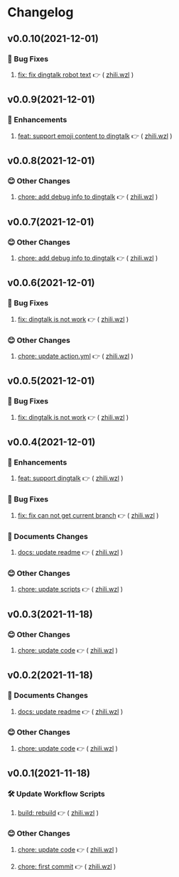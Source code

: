 
  # Changelog
  
## v0.0.10(2021-12-01)


### :bug: Bug Fixes

1. [fix: fix dingtalk robot text](https://github.com/janryWang/github-tag-release/commit/a0666d2) :point_right: ( [zhili.wzl](https://github.com/zhili.wzl) )    
  


## v0.0.9(2021-12-01)


### :tada: Enhancements

1. [feat: support emoji content to dingtalk](https://github.com/janryWang/github-tag-release/commit/bb4bfd4) :point_right: ( [zhili.wzl](https://github.com/zhili.wzl) )    
  


## v0.0.8(2021-12-01)


### :blush: Other Changes

1. [chore: add debug info to dingtalk](https://github.com/janryWang/github-tag-release/commit/c192fb1) :point_right: ( [zhili.wzl](https://github.com/zhili.wzl) )    
  


## v0.0.7(2021-12-01)


### :blush: Other Changes

1. [chore: add debug info to dingtalk](https://github.com/janryWang/github-tag-release/commit/129ac71) :point_right: ( [zhili.wzl](https://github.com/zhili.wzl) )    
  


## v0.0.6(2021-12-01)


### :bug: Bug Fixes

1. [fix: dingtalk is not work](https://github.com/janryWang/github-tag-release/commit/821c629) :point_right: ( [zhili.wzl](https://github.com/zhili.wzl) )    
  

### :blush: Other Changes

1. [chore: update action.yml](https://github.com/janryWang/github-tag-release/commit/cf40d84) :point_right: ( [zhili.wzl](https://github.com/zhili.wzl) )    
  


## v0.0.5(2021-12-01)


### :bug: Bug Fixes

1. [fix: dingtalk is not work](https://github.com/janryWang/github-tag-release/commit/17758f7) :point_right: ( [zhili.wzl](https://github.com/zhili.wzl) )    
  


## v0.0.4(2021-12-01)


### :tada: Enhancements

1. [feat: support dingtalk](https://github.com/janryWang/github-tag-release/commit/59e5b3d) :point_right: ( [zhili.wzl](https://github.com/zhili.wzl) )    
  

### :bug: Bug Fixes

1. [fix: fix can not get current branch](https://github.com/janryWang/github-tag-release/commit/028c67a) :point_right: ( [zhili.wzl](https://github.com/zhili.wzl) )    
  

### :memo: Documents Changes

1. [docs: update readme](https://github.com/janryWang/github-tag-release/commit/d20cbee) :point_right: ( [zhili.wzl](https://github.com/zhili.wzl) )    
  

### :blush: Other Changes

1. [chore: update scripts](https://github.com/janryWang/github-tag-release/commit/534e409) :point_right: ( [zhili.wzl](https://github.com/zhili.wzl) )    
  


## v0.0.3(2021-11-18)


### :blush: Other Changes

1. [chore: update code](https://github.com/janryWang/github-tag-release/commit/181fb11) :point_right: ( [zhili.wzl](https://github.com/zhili.wzl) )    
  


## v0.0.2(2021-11-18)


### :memo: Documents Changes

1. [docs: update readme](https://github.com/janryWang/github-tag-release/commit/6f4f763) :point_right: ( [zhili.wzl](https://github.com/zhili.wzl) )    
  

### :blush: Other Changes

1. [chore: update code](https://github.com/janryWang/github-tag-release/commit/00a153d) :point_right: ( [zhili.wzl](https://github.com/zhili.wzl) )    
  


## v0.0.1(2021-11-18)


### :hammer_and_wrench: Update Workflow Scripts

1. [build: rebuild](https://github.com/janryWang/github-tag-release/commit/6598d19) :point_right: ( [zhili.wzl](https://github.com/zhili.wzl) )    
  

### :blush: Other Changes

1. [chore: update code](https://github.com/janryWang/github-tag-release/commit/f707811) :point_right: ( [zhili.wzl](https://github.com/zhili.wzl) )    

1. [chore: first commit](https://github.com/janryWang/github-tag-release/commit/199bdd1) :point_right: ( [zhili.wzl](https://github.com/zhili.wzl) )    
  

  
  